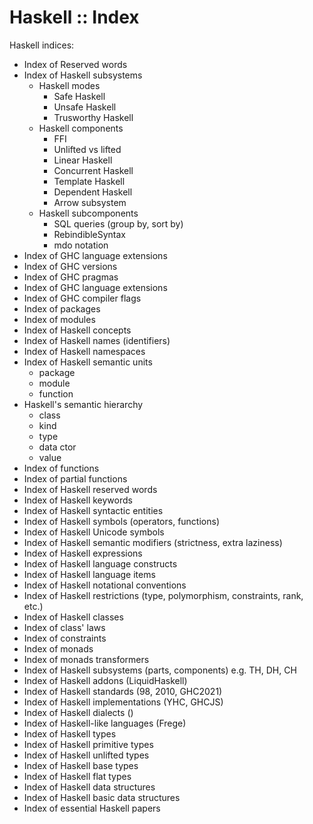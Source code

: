# Haskell :: Index


Haskell indices:
- Index of Reserved words
- Index of Haskell subsystems
  - Haskell modes
    - Safe Haskell
    - Unsafe Haskell
    - Trusworthy Haskell
  - Haskell components
    - FFI
    - Unlifted vs lifted
    - Linear Haskell
    - Concurrent Haskell
    - Template Haskell
    - Dependent Haskell
    - Arrow subsystem
  - Haskell subcomponents
    - SQL queries (group by, sort by)
    - RebindibleSyntax
    - mdo notation
- Index of GHC language extensions
- Index of GHC versions
- Index of GHC pragmas
- Index of GHC language extensions
- Index of GHC compiler flags
- Index of packages
- Index of modules
- Index of Haskell concepts
- Index of Haskell names (identifiers)
- Index of Haskell namespaces
- Index of Haskell semantic units
  - package
  - module
  - function
- Haskell's semantic hierarchy
    - class
    - kind
    - type
    - data ctor
    - value
- Index of functions
- Index of partial functions
- Index of Haskell reserved words
- Index of Haskell keywords
- Index of Haskell syntactic entities
- Index of Haskell symbols (operators, functions)
- Index of Haskell Unicode symbols
- Index of Haskell semantic modifiers (strictness, extra laziness)
- Index of Haskell expressions
- Index of Haskell language constructs
- Index of Haskell language items
- Index of Haskell notational conventions
- Index of Haskell restrictions (type, polymorphism, constraints, rank, etc.)
- Index of Haskell classes
- Index of class' laws
- Index of constraints
- Index of monads
- Index of monads transformers
- Index of Haskell subsystems (parts, components) e.g. TH, DH, CH
- Index of Haskell addons (LiquidHaskell)
- Index of Haskell standards (98, 2010, GHC2021)
- Index of Haskell implementations (YHC, GHCJS)
- Index of Haskell dialects ()
- Index of Haskell-like languages (Frege)
- Index of Haskell types
- Index of Haskell primitive types
- Index of Haskell unlifted types
- Index of Haskell base types
- Index of Haskell flat types
- Index of Haskell data structures
- Index of Haskell basic data structures
- Index of essential Haskell papers
